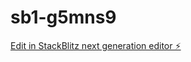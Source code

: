 # sb1-g5mns9

[Edit in StackBlitz next generation editor ⚡️](https://stackblitz.com/~/github.com/ayushjha44041/sb1-g5mns9)